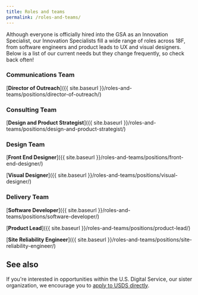 ```yaml
---
title: Roles and teams
permalink: /roles-and-teams/
---
```

Although everyone is officially hired into the GSA as an Innovation Specialist, our Innovation Specialists fill a wide range of roles across 18F, from software engineers and product leads to UX and visual designers. Below is a list of our current needs but they change frequently, so check back often!

### Communications Team
[**Director of Outreach**]({{ site.baseurl }}/roles-and-teams/positions/director-of-outreach/)

### Consulting Team
[**Design and Product Strategist**]({{ site.baseurl }}/roles-and-teams/positions/design-and-product-strategist/)

### Design Team

[**Front End Designer**]({{ site.baseurl }}/roles-and-teams/positions/front-end-designer/)

[**Visual Designer**]({{ site.baseurl }}/roles-and-teams/positions/visual-designer/)

### Delivery Team

[**Software Developer**]({{ site.baseurl }}/roles-and-teams/positions/software-developer/)

[**Product Lead**]({{ site.baseurl }}/roles-and-teams/positions/product-lead/)

[**Site Reliability Engineer**]({{ site.baseurl }}/roles-and-teams/positions/site-reliability-engineer/)

## See also
If you're interested in opportunities within the U.S. Digital Service, our sister organization, we encourage you to [apply to USDS directly](https://www.whitehouse.gov/digital/united-states-digital-service).

